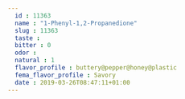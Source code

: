 ```yaml
---
  id : 11363
  name : "1-Phenyl-1,2-Propanedione"
  slug : 11363
  taste : 
  bitter : 0
  odor : 
  natural : 1
  flavor_profile : buttery@pepper@honey@plastic
  fema_flavor_profile : Savory
  date : 2019-03-26T08:47:11+01:00
---
```



